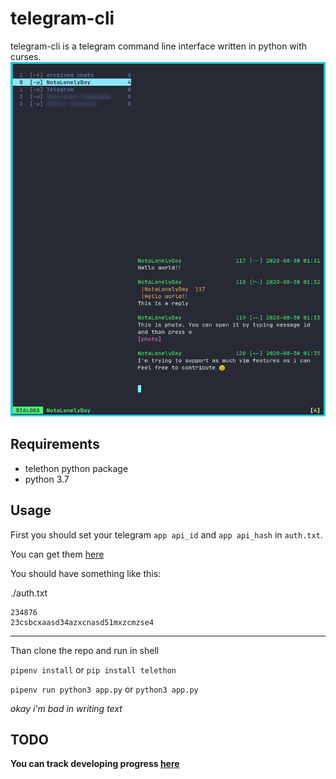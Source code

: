 # telegram-cli
telegram-cli is a telegram command line interface written in python with curses.
![Main image](./screenshots/main.png)

## Requirements
- telethon python package
- python 3.7

## Usage 
First you should set your telegram `app api_id` and `app api_hash` in `auth.txt`. 

You can get them [here](https://my.telegram.org/apps)

You should have something like this:

./auth.txt
```
234876
23csbcxaasd34azxcnasd51mxzcmzse4
```

---
Than clone the repo and run in shell

`pipenv install`  or `pip install telethon`

`pipenv run python3 app.py` or `python3 app.py`


_okay i'm bad in writing text_
## TODO
**You can track developing progress [here](https://app.gitkraken.com/glo/board/X0Ae8iQxbQAR5255)**
